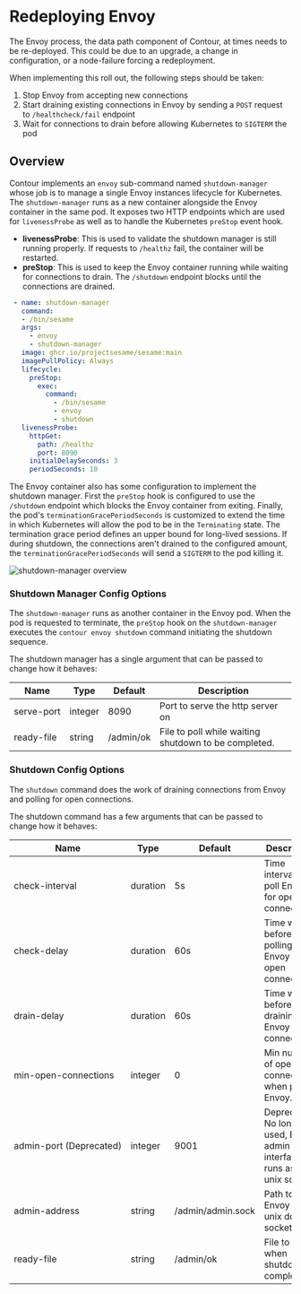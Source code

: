 # Redeploying Envoy

The Envoy process, the data path component of Contour, at times needs to be re-deployed.
This could be due to an upgrade, a change in configuration, or a node-failure forcing a redeployment.

When implementing this roll out, the following steps should be taken:

1. Stop Envoy from accepting new connections
2. Start draining existing connections in Envoy by sending a `POST` request to `/healthcheck/fail` endpoint
3. Wait for connections to drain before allowing Kubernetes to `SIGTERM` the pod

## Overview

Contour implements an `envoy` sub-command named `shutdown-manager` whose job is to manage a single Envoy instances lifecycle for Kubernetes.
The `shutdown-manager` runs as a new container alongside the Envoy container in the same pod.
It exposes two HTTP endpoints which are used for `livenessProbe` as well as to handle the Kubernetes `preStop` event hook.

- **livenessProbe**: This is used to validate the shutdown manager is still running properly. If requests to `/healthz` fail, the container will be restarted.
- **preStop**: This is used to keep the Envoy container running while waiting for connections to drain. The `/shutdown` endpoint blocks until the connections are drained.

```yaml
 - name: shutdown-manager
   command:
   - /bin/sesame
   args:
     - envoy
     - shutdown-manager
   image: ghcr.io/projectsesame/sesame:main
   imagePullPolicy: Always
   lifecycle:
     preStop:
       exec:
         command:
           - /bin/sesame
           - envoy
           - shutdown
   livenessProbe:
     httpGet:
       path: /healthz
       port: 8090
     initialDelaySeconds: 3
     periodSeconds: 10
```

The Envoy container also has some configuration to implement the shutdown manager.
First the `preStop` hook is configured to use the `/shutdown` endpoint which blocks the Envoy container from exiting.
Finally, the pod's `terminationGracePeriodSeconds` is customized to extend the time in which Kubernetes will allow the pod to be in the `Terminating` state.
The termination grace period defines an upper bound for long-lived sessions.
If during shutdown, the connections aren't drained to the configured amount, the `terminationGracePeriodSeconds` will send a `SIGTERM` to the pod killing it.

![shutdown-manager overview][1]

### Shutdown Manager Config Options

The `shutdown-manager` runs as another container in the Envoy pod.
When the pod is requested to terminate, the `preStop` hook on the `shutdown-manager` executes the `contour envoy shutdown` command initiating the shutdown sequence.

The shutdown manager has a single argument that can be passed to change how it behaves:

| Name | Type | Default | Description |
|------------|------|---------|-------------|
| <nobr>serve-port</nobr> | integer | 8090 | Port to serve the http server on |
| <nobr>ready-file</nobr> | string | /admin/ok | File to poll while waiting shutdown to be completed. |

### Shutdown Config Options

The `shutdown` command does the work of draining connections from Envoy and polling for open connections.

The shutdown command has a few arguments that can be passed to change how it behaves:

| Name | Type | Default | Description |
|------------|------|---------|-------------|
| <nobr>check-interval</nobr> | duration | 5s | Time interval to poll Envoy for open connections. |
| <nobr>check-delay</nobr> | duration | 60s | Time wait before polling Envoy for open connections. |
| <nobr>drain-delay</nobr> | duration | 60s | Time wait before draining Envoy connections. |
| <nobr>min-open-connections</nobr> | integer | 0 | Min number of open connections when polling Envoy. |
| <nobr>admin-port (Deprecated)</nobr> | integer | 9001 | Deprecated: No longer used, Envoy admin interface runs as a unix socket.  |
| <nobr>admin-address</nobr> | string | /admin/admin.sock | Path to Envoy admin unix domain socket. |
| <nobr>ready-file</nobr> | string | /admin/ok | File to write when shutdown is completed. |

  [1]: ../img/shutdownmanager.png
